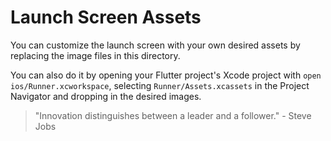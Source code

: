 # Launch Screen Assets

You can customize the launch screen with your own desired assets by replacing the image files in this directory.

You can also do it by opening your Flutter project's Xcode project with `open ios/Runner.xcworkspace`, selecting `Runner/Assets.xcassets` in the Project Navigator and dropping in the desired images.

<!-- INSPIRATIONAL_QUOTE_START -->
> "Innovation distinguishes between a leader and a follower." - Steve Jobs
<!-- INSPIRATIONAL_QUOTE_END -->
